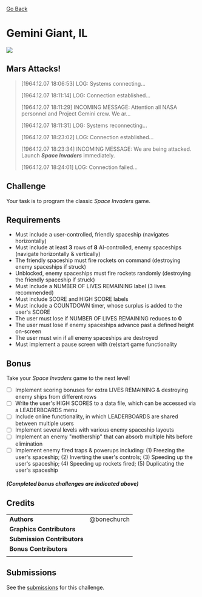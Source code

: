 [Go Back](https://github.com/bonechurch/Route-66#challenges)

# Gemini Giant, IL

![](https://github.com/bonechurch/Route-66/blob/master/images/gemini-giant-IL.png)

## Mars Attacks!
> [1964.12.07 18:06:53] LOG: Systems connecting...
>
> [1964.12.07 18:11:14] LOG: Connection established...
>
> [1964.12.07 18:11:29] INCOMING MESSAGE: Attention all NASA personnel and Project Gemini crew. We ar...
>
> [1964.12.07 18:11:31] LOG: Systems reconnecting...
>
> [1964.12.07 18:23:02] LOG: Connection established...
>
> [1964.12.07 18:23:34] INCOMING MESSAGE: We are being attacked. Launch ***Space Invaders*** immediately.
>
> [1964.12.07 18:24:01] LOG: Connection failed...

## Challenge

Your task is to program the classic *Space Invaders* game.

## Requirements
* Must include a user-controlled, friendly spaceship (navigates horizontally)
* Must include at least **3** rows of **8** AI-controlled, enemy spaceships (navigate horizontally & vertically)
* The friendly spaceship must fire rockets on command (destroying enemy spaceships if struck)
* Unblocked, enemy spaceships must fire rockets randomly (destroying the friendly spaceship if struck)
* Must include a NUMBER OF LIVES REMAINING label (3 lives recommended)
* Must include SCORE and HIGH SCORE labels
* Must include a COUNTDOWN timer, whose surplus is added to the user's SCORE
* The user must lose if NUMBER OF LIVES REMAINING reduces to **0**
* The user must lose if enemy spaceships advance past a defined height on-screen
* The user must win if all enemy spaceships are destroyed
* Must implement a pause screen with (re)start game functionality

## Bonus

Take your *Space Invaders* game to the next level!

- [ ] Implement scoring bonuses for extra LIVES REMAINING & destroying enemy ships from different rows
- [ ] Write the user's HIGH SCORES to a data file, which can be accessed via a LEADERBOARDS menu
- [ ] Include online functionality, in which LEADERBOARDS are shared between multiple users
- [ ] Implement several levels with various enemy spaceship layouts
- [ ] Implement an enemy "mothership" that can absorb multiple hits before elimination
- [ ] Implement enemy fired traps & powerups including:
(1) Freezing the user's spaceship; 
(2) Inverting the user's controls;
(3) Speeding up the user's spaceship;
(4) Speeding up rockets fired;
(5) Duplicating the user's spaceship

##### *(Completed bonus challenges are indicated above)*

## Credits

|                              |             |
| ---------------------------- | ----------- |
| **Authors**                  | @bonechurch |
| **Graphics Contributors**    |             |
| **Submission Contributors**  |             |
| **Bonus Contributors**       |             |
|                              |             | 

## Submissions

See the [submissions](https://github.com/bonechurch/Route-66/tree/master/submissions/gemini-giant-IL) for this challenge.
